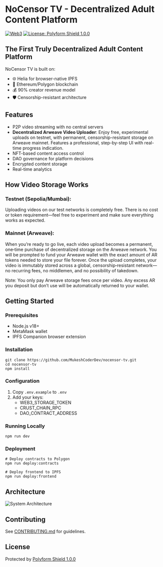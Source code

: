 # NoCensor TV - Decentralized Adult Content Platform

[![Web3](https://img.shields.io/badge/Web3-Pure_Decentralization-brightgreen)](https://nocensor.tv)
[![License: Polyform Shield 1.0.0](https://img.shields.io/badge/License-Polyform_Shield_1.0.0-blue.svg)](https://polyformproject.org/licenses/shield/1.0.0/)

## The First Truly Decentralized Adult Content Platform

NoCensor TV is built on:
- 🌐 Helia for browser-native IPFS
- 🔗 Ethereum/Polygon blockchain
- 💰 90% creator revenue model
- 🛡️ Censorship-resistant architecture

## Features
- P2P video streaming with no central servers
- **Decentralized Arweave Video Uploader**: Enjoy free, experimental uploads on testnet, with permanent, censorship-resistant storage on Arweave mainnet. Features a professional, step-by-step UI with real-time progress indication.
- NFT-based content access control
- DAO governance for platform decisions
- Encrypted content storage
- Real-time analytics

## How Video Storage Works

### Testnet (Sepolia/Mumbai):
Uploading videos on our test networks is completely free. There is no cost or token requirement—feel free to experiment and make sure everything works as expected.

### Mainnet (Arweave):
When you’re ready to go live, each video upload becomes a permanent, one‑time purchase of decentralized storage on the Arweave network. You will be prompted to fund your Arweave wallet with the exact amount of AR tokens needed to store your file forever. Once the upload completes, your video is immutably stored across a global, censorship‑resistant network—no recurring fees, no middlemen, and no possibility of takedown.

Note: You only pay Arweave storage fees once per video. Any excess AR you deposit but don’t use will be automatically returned to your wallet.

## Getting Started

### Prerequisites
- Node.js v18+
- MetaMask wallet
- IPFS Companion browser extension

### Installation
```
git clone https://github.com/MukeshCoderDev/nocensor-tv.git
cd nocensor-tv
npm install
```

### Configuration
1. Copy `.env.example` to `.env`
2. Add your keys:
   - WEB3_STORAGE_TOKEN
   - CRUST_CHAIN_RPC
   - DAO_CONTRACT_ADDRESS

### Running Locally
```
npm run dev
```

### Deployment
```
# Deploy contracts to Polygon
npm run deploy:contracts

# Deploy frontend to IPFS
npm run deploy:frontend
```

## Architecture
![System Architecture](docs/architecture.png)

## Contributing
See [CONTRIBUTING.md](CONTRIBUTING.md) for guidelines.

## License
Protected by [Polyform Shield 1.0.0](https://polyformproject.org/licenses/shield/1.0.0/)
